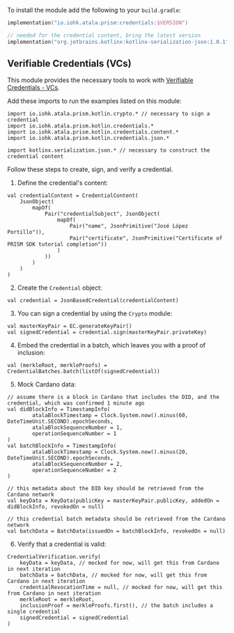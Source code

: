 To install the module add the following to your `build.gradle`:
```kotlin
implementation("io.iohk.atala.prism:credentials:$VERSION")

// needed for the credential content, bring the latest version
implementation("org.jetbrains.kotlinx:kotlinx-serialization-json:1.0.1")

```

## Verifiable Credentials (VCs)

This module provides the necessary tools to work with [Verifiable Credentials - VCs](https://en.wikipedia.org/wiki/Verifiable_credentials).

Add these imports to run the examples listed on this module:

```kotlin:ank
import io.iohk.atala.prism.kotlin.crypto.* // necessary to sign a credential
import io.iohk.atala.prism.kotlin.credentials.*
import io.iohk.atala.prism.kotlin.credentials.content.*
import io.iohk.atala.prism.kotlin.credentials.json.*

import kotlinx.serialization.json.* // necessary to construct the credential content

```
Follow these steps to create, sign, and verify a credential.

1. Define the credential's content:

```kotlin:ank
val credentialContent = CredentialContent(
    JsonObject(
        mapOf(
            Pair("credentialSubject", JsonObject(
                mapOf(
                    Pair("name", JsonPrimitive("José López Portillo")),
                    Pair("certificate", JsonPrimitive("Certificate of PRISM SDK tutorial completion"))
                )
            ))
        )
    )
)
```

2. Create the `Credential` object:

```kotlin:ank
val credential = JsonBasedCredential(credentialContent)
```

3. You can sign a credential by using the `Crypto` module:

```kotlin:ank
val masterKeyPair = EC.generateKeyPair()
val signedCredential = credential.sign(masterKeyPair.privateKey)
```

4. Embed the credential in a batch, which leaves you with a proof of inclusion:

```kotlin:ank
val (merkleRoot, merkleProofs) = CredentialBatches.batch(listOf(signedCredential))
```

5. Mock Cardano data:
```kotlin:ank
// assume there is a block in Cardano that includes the DID, and the credential, which was confirmed 1 minute ago
val didBlockInfo = TimestampInfo(
        atalaBlockTimestamp = Clock.System.now().minus(60, DateTimeUnit.SECOND).epochSeconds,
        atalaBlockSequenceNumber = 1,
        operationSequenceNumber = 1
)
val batchBlockInfo = TimestampInfo(
        atalaBlockTimestamp = Clock.System.now().minus(20, DateTimeUnit.SECOND).epochSeconds,
        atalaBlockSequenceNumber = 2,
        operationSequenceNumber = 2
)

// this metadata about the DID key should be retrieved from the Cardano network
val keyData = KeyData(publicKey = masterKeyPair.publicKey, addedOn = didBlockInfo, revokedOn = null)

// this credential batch metadata should be retrieved from the Cardano network
val batchData = BatchData(issuedOn = batchBlockInfo, revokedOn = null)
```

6. Verify that a credential is valid:

```kotlin:ank
CredentialVerification.verify(
    keyData = keyData, // mocked for now, will get this from Cardano in next iteration
    batchData = batchData, // mocked for now, will get this from Cardano in next iteration
    credentialRevocationTime = null, // mocked for now, will get this from Cardano in next iteration
    merkleRoot = merkleRoot,
    inclusionProof = merkleProofs.first(), // the batch includes a single credential
    signedCredential = signedCredential
)
```
